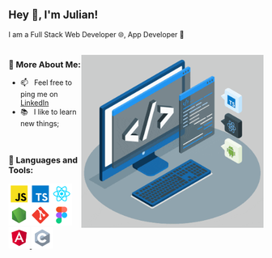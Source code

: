 ## Hey 👋, I'm Julian!

I am a Full Stack Web Developer 🌐, App Developer 📱 
<br/>
<br/>

<img align="right" alt="GIF" src="https://raw.githubusercontent.com/JulianKleist/juliankleist/master/techstack.gif" width="360px"/>
  
### 🧐 More About Me:

- 📫 &nbsp; Feel free to ping me on [LinkedIn](linkedin.com/in/julian-lopez-78400a17a)
- 📚 &nbsp; I like to learn new things;

<br>

### 🔨 Languages and Tools:

<a href="https://developer.mozilla.org/en-US/docs/Web/JavaScript" target="_blank"> <img align="left" alt="JavaScript" height ="42px"  src="https://raw.githubusercontent.com/JulianKleist/juliankleist/master/language_and_tools/square/javascript/javascript.svg"> </a>
<a href="https://www.typescriptlang.org/" target="_blank"><img align="left" alt="Typescirpt" height ="42px" src="https://raw.githubusercontent.com/JulianKleist/juliankleist/master/language_and_tools/square/typescript/typescript.svg"></a>
<a href="https://reactjs.org/" target="_blank"> <img align="left" alt="React" height ="42px" src="https://raw.githubusercontent.com/JulianKleist/juliankleist/master/language_and_tools/square/react/react.svg"></a>
<a href="https://nodejs.org" target="_blank"><img align="left" alt="Node.js" height ="42px" src="https://raw.githubusercontent.com/JulianKleist/juliankleist/master/language_and_tools/square/node/node.svg"></a>
<a href="https://git-scm.com/" target="_blank"> <img src="https://raw.githubusercontent.com/JulianKleist/juliankleist/master/language_and_tools/square/git-scm/git-scm.svg" align="left" alt="git" height='42px'/> </a>
<a href="https://www.figma.com/" target="_blank"> <img src="https://raw.githubusercontent.com/JulianKleist/juliankleist/master/language_and_tools/square/figma/figma.svg" alt="figma" height='42px'/> </a>
<a href="" target="_blank"> <img src="https://raw.githubusercontent.com/JulianKleist/juliankleist/master/language_and_tools/square/angular/angular.svg" alt="angular" height='42px'/> </a>
<a href="" target="_blank"> <img src="https://raw.githubusercontent.com/JulianKleist/juliankleist/master/language_and_tools/square/c/c.svg" alt="c" height='42px'/> </a>
